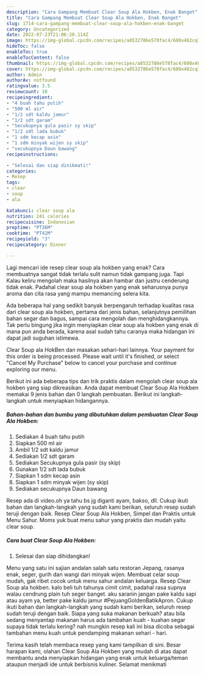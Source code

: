 ```yaml
---
description: "Cara Gampang Membuat Clear Soup Ala Hokben, Enak Banget"
title: "Cara Gampang Membuat Clear Soup Ala Hokben, Enak Banget"
slug: 1714-cara-gampang-membuat-clear-soup-ala-hokben-enak-banget
category: Uncategorized
date: 2022-07-23T21:06:20.114Z
image: https://img-global.cpcdn.com/recipes/a8532786e578fac4/680x482cq70/clear-soup-ala-hokben-foto-resep-utama.jpg
hideToc: false
enableToc: true
enableTocContent: false
thumbnail: https://img-global.cpcdn.com/recipes/a8532786e578fac4/680x482cq70/clear-soup-ala-hokben-foto-resep-utama.jpg
cover: https://img-global.cpcdn.com/recipes/a8532786e578fac4/680x482cq70/clear-soup-ala-hokben-foto-resep-utama.jpg
author: Admin
authorAv: notfound
ratingvalue: 3.5
reviewcount: 10
recipeingredient:
- "4 buah tahu putih"
- "500 ml air"
- "1/2 sdt kaldu jamur"
- "1/2 sdt garam"
- "Secukupnya gula pasir sy skip"
- "1/2 sdt lada bubuk"
- "1 sdm kecap asin"
- "1 sdm minyak wijen sy skip"
- "secukupnya Daun bawang"
recipeinstructions:

- "Selesai dan siap dinikmati!"
categories:
- Resep
tags:
- clear
- soup
- ala

katakunci: clear soup ala 
nutrition: 241 calories
recipecuisine: Indonesian
preptime: "PT36M"
cooktime: "PT42M"
recipeyield: "3"
recipecategory: Dinner

---
```



Lagi mencari ide resep clear soup ala hokben yang enak? Cara membuatnya sangat tidak terlalu sulit namun tidak gampang juga. Tapi Kalau keliru mengolah maka hasilnya akan hambar dan justru cenderung tidak enak. Padahal clear soup ala hokben yang enak seharusnya punya aroma dan cita rasa yang mampu memancing selera kita.


Ada beberapa hal yang sedikit banyak berpengaruh terhadap kualitas rasa dari clear soup ala hokben, pertama dari jenis bahan, selanjutnya pemilihan bahan segar dan bagus, sampai cara mengolah dan menghidangkannya. Tak perlu bingung jika ingin menyiapkan clear soup ala hokben yang enak di mana pun anda berada, karena asal sudah tahu caranya maka hidangan ini dapat jadi suguhan istimewa.

Clear Soup ala HokBen dan masakan sehari-hari lainnya. Your payment for this order is being processed. Please wait until it&#39;s finished, or select &#34;Cancel My Purchase&#34; below to cancel your purchase and continue exploring our menu.


Berikut ini ada beberapa tips dan trik praktis dalam mengolah clear soup ala hokben yang siap dikreasikan. Anda dapat membuat Clear Soup Ala Hokben memakai 9 jenis bahan dan 0 langkah pembuatan. Berikut ini langkah-langkah untuk menyiapkan hidangannya.

<!--inarticleads1-->

##### Bahan-bahan dan bumbu yang dibutuhkan dalam pembuatan Clear Soup Ala Hokben:

1. Sediakan 4 buah tahu putih
1. Siapkan 500 ml air
1. Ambil 1/2 sdt kaldu jamur
1. Sediakan 1/2 sdt garam
1. Sediakan Secukupnya gula pasir (sy skip)
1. Gunakan 1/2 sdt lada bubuk
1. Siapkan 1 sdm kecap asin
1. Siapkan 1 sdm minyak wijen (sy skip)
1. Sediakan secukupnya Daun bawang


Resep ada di video.oh ya tahu bs jg diganti ayam, bakso, dll. Cukup ikuti bahan dan langkah-langkah yang sudah kami berikan, seluruh resep sudah teruji dengan baik. Resep Clear Soup Ala Hokben, Simpel dan Praktis untuk Menu Sahur. Moms yuk buat menu sahur yang praktis dan mudah yaitu clear soup. 

<!--inarticleads2-->

##### Cara buat Clear Soup Ala Hokben:


1. Selesai dan siap dihidangkan!

Menu yang satu ini sajian andalan salah satu restoran Jepang, rasanya enak, seger, gurih dan wangi dari minyak wijen. Membuat celar soup mudah, gak ribet cocok untuk menu sahur andalan keluarga. Resep Clear Soup ala hokben. kalo beli tuh tahunya cimit cimit, padahal rasa supnya walau cendrung plain tuh seger banget. aku saranin jangan pake kaldu sapi atau ayam ya, better pake kaldu jamur #PejuangGoldenBatikApron. Cukup ikuti bahan dan langkah-langkah yang sudah kami berikan, seluruh resep sudah teruji dengan baik. Siapa yang suka makanan berkuah? atau bila sedang menyantap makanan harus ada tambahan kuah - kuahan segar supaya tidak terlalu kering? nah mungkin resep kali ini bisa dicoba sebagai tambahan menu kuah untuk pendamping makanan sehari - hari. 

Terima kasih telah membaca resep yang kami tampilkan di sini. Besar harapan kami, olahan Clear Soup Ala Hokben yang mudah di atas dapat membantu anda menyiapkan hidangan yang enak untuk keluarga/teman ataupun menjadi ide untuk berbisnis kuliner. Selamat menikmati
